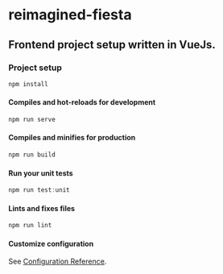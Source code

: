 # reimagined-fiesta

## Frontend project setup written in VueJs.

### Project setup

```js
npm install
```

#### Compiles and hot-reloads for development

```js
npm run serve
```

#### Compiles and minifies for production

```js
npm run build
```

#### Run your unit tests

```js
npm run test:unit
```

#### Lints and fixes files

```js
npm run lint
```

#### Customize configuration
See [Configuration Reference](https://cli.vuejs.org/config/).
